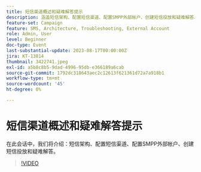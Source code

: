 ```yaml
---
title: 短信渠道概述和疑难解答提示
description: 涵盖短信架构、配置短信渠道、配置SMPP外部帐户、创建短信投放和疑难解答。
feature-set: Campaign
feature: SMS, Architecture, Troubleshooting, External Account
role: Admin, User
level: Beginner
doc-type: Event
last-substantial-update: 2023-08-17T00:00:00Z
jira: KT-13814
thumbnail: 3422741.jpeg
exl-id: a5b8c8b5-9dad-4996-95db-e366189a6cab
source-git-commit: 1792dc318643aec2c12613f621361d72a7a918b1
workflow-type: tm+mt
source-wordcount: '45'
ht-degree: 0%

---
```


# 短信渠道概述和疑难解答提示

在此会话中，我们将介绍：短信架构、配置短信渠道、配置SMPP外部帐户、创建短信投放和疑难解答。

>[!VIDEO](https://video.tv.adobe.com/v/3422741/?learn=on)
